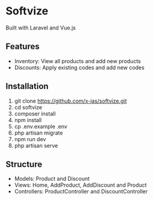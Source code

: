 # Softvize

Built with Laravel and Vue.js

## Features

- Inventory: View all products and add new products
- Discounts: Apply existing codes and add new codes

## Installation

1. git clone https://github.com/x-jas/softvize.git
2. cd softvize
3. composer install
4. npm install
5. cp .env.example .env
6. php artisan migrate
7. npm run dev
8. php artisan serve

## Structure

- Models: Product and Discount
- Views: Home, AddProduct, AddDiscount and Product
- Controllers: ProductController and DiscountController
